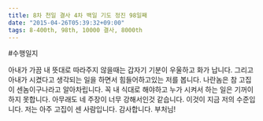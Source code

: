 ```yaml
---
title: 8차 천일 결사 4차 백일 기도 정진 98일째
date: "2015-04-26T05:39:32+09:00"
tags: 8-400th, 98th, 10000 결사, 8000th
---
```


#수행일지

아내가 가끔 내 뜻대로 따라주지 않을때는 갑자기 기분이 우울하고 화가 납니다. 그리고 아내가 시켰다고 생각되는 일을 하면서 힘들어하고있는 저를 봅니다. 나란놈은 참 고집이 센놈이구나라고 알아차립니다. 꼭 내 식대로 해야하고 누가 시켜서 하는 일은 기꺼이 하지 못합니다. 아무래도 네 주장이 너무 강해서인것 같습니다. 이것이 지금 저의 수준입니다. 저는 아주 고집이 센 사람입니다. 감사합니다. 부처님!

